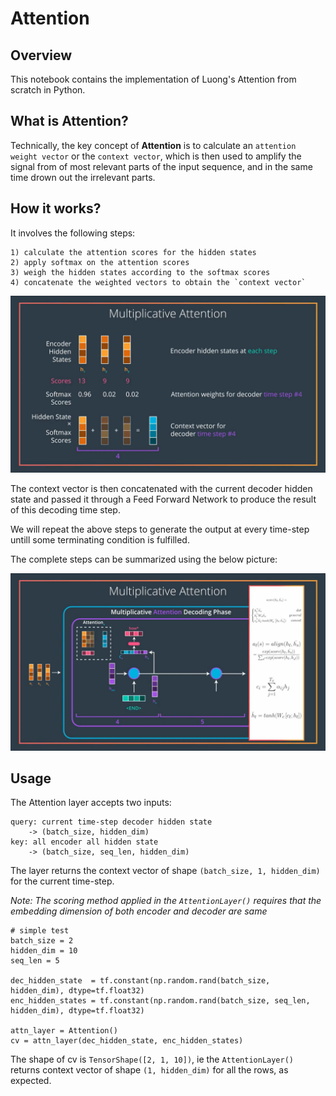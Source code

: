 # Attention 

## Overview
This notebook contains the implementation of Luong's Attention from scratch in Python.

## What is Attention?

Technically, the key concept of __Attention__ is to calculate an `attention weight vector` or the `context vector`, which is then used to amplify the signal from of most relevant parts of the input sequence, and in the same time drown out the irrelevant parts.

## How it works?

It involves the following steps:

    1) calculate the attention scores for the hidden states
    2) apply softmax on the attention scores
    3) weigh the hidden states according to the softmax scores
    4) concatenate the weighted vectors to obtain the `context vector`

<img src='images/context vector.jpg'>

The context vector is then concatenated with the current decoder hidden state and passed it through a Feed Forward Network to produce the result of this decoding time step. 

We will repeat the above steps to generate the output at every time-step untill some terminating condition is fulfilled.

The complete steps can be summarized using the below picture:

<img src='images/final.jpg'>


## Usage

The Attention layer accepts two inputs:

    query: current time-step decoder hidden state  
        -> (batch_size, hidden_dim) 
    key: all encoder all hidden state           
        -> (batch_size, seq_len, hidden_dim) 
        
The layer returns the context vector of shape `(batch_size, 1, hidden_dim)` for the current time-step.
                
*Note: The scoring method applied in the `AttentionLayer()` requires that the embedding dimension of both encoder and decoder are same*

```
# simple test
batch_size = 2
hidden_dim = 10
seq_len = 5

dec_hidden_state  = tf.constant(np.random.rand(batch_size, hidden_dim), dtype=tf.float32)
enc_hidden_states = tf.constant(np.random.rand(batch_size, seq_len, hidden_dim), dtype=tf.float32) 

attn_layer = Attention()
cv = attn_layer(dec_hidden_state, enc_hidden_states)
```

The shape of cv is `TensorShape([2, 1, 10])`, ie the `AttentionLayer()` returns context vector of shape `(1, hidden_dim)` for all the rows, as expected.
